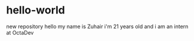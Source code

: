 # hello-world
new repository
hello my name is Zuhair i'm 21 years old and i am an intern at OctaDev
